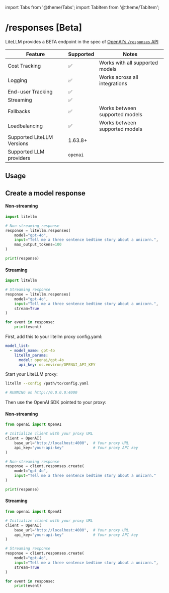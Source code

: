 import Tabs from '@theme/Tabs';
import TabItem from '@theme/TabItem';

# /responses [Beta]

LiteLLM provides a BETA endpoint in the spec of [OpenAI's `/responses` API](https://platform.openai.com/docs/api-reference/responses)

| Feature | Supported | Notes |
|---------|-----------|--------|
| Cost Tracking | ✅ | Works with all supported models |
| Logging | ✅ | Works across all integrations |
| End-user Tracking | ✅ | |
| Streaming | ✅ | |
| Fallbacks | ✅ | Works between supported models |
| Loadbalancing | ✅ | Works between supported models |
| Supported LiteLLM Versions | 1.63.8+ | |
| Supported LLM providers | `openai` | |

## Usage

## Create a model response

<Tabs>
<TabItem value="litellm-sdk" label="LiteLLM SDK">

#### Non-streaming
```python
import litellm

# Non-streaming response
response = litellm.responses(
    model="gpt-4o",
    input="Tell me a three sentence bedtime story about a unicorn.",
    max_output_tokens=100
)

print(response)
```

#### Streaming
```python
import litellm

# Streaming response
response = litellm.responses(
    model="gpt-4o",
    input="Tell me a three sentence bedtime story about a unicorn.",
    stream=True
)

for event in response:
    print(event)
```

</TabItem>
<TabItem value="proxy" label="OpenAI SDK with LiteLLM Proxy">

First, add this to your litellm proxy config.yaml:
```yaml
model_list:
  - model_name: gpt-4o
    litellm_params:
      model: openai/gpt-4o
      api_key: os.environ/OPENAI_API_KEY
```

Start your LiteLLM proxy:
```bash
litellm --config /path/to/config.yaml

# RUNNING on http://0.0.0.0:4000
```

Then use the OpenAI SDK pointed to your proxy:

#### Non-streaming
```python
from openai import OpenAI

# Initialize client with your proxy URL
client = OpenAI(
    base_url="http://localhost:4000",  # Your proxy URL
    api_key="your-api-key"             # Your proxy API key
)

# Non-streaming response
response = client.responses.create(
    model="gpt-4o",
    input="Tell me a three sentence bedtime story about a unicorn."
)

print(response)
```

#### Streaming
```python
from openai import OpenAI

# Initialize client with your proxy URL
client = OpenAI(
    base_url="http://localhost:4000",  # Your proxy URL
    api_key="your-api-key"             # Your proxy API key
)

# Streaming response
response = client.responses.create(
    model="gpt-4o",
    input="Tell me a three sentence bedtime story about a unicorn.",
    stream=True
)

for event in response:
    print(event)
```

</TabItem>
</Tabs>
